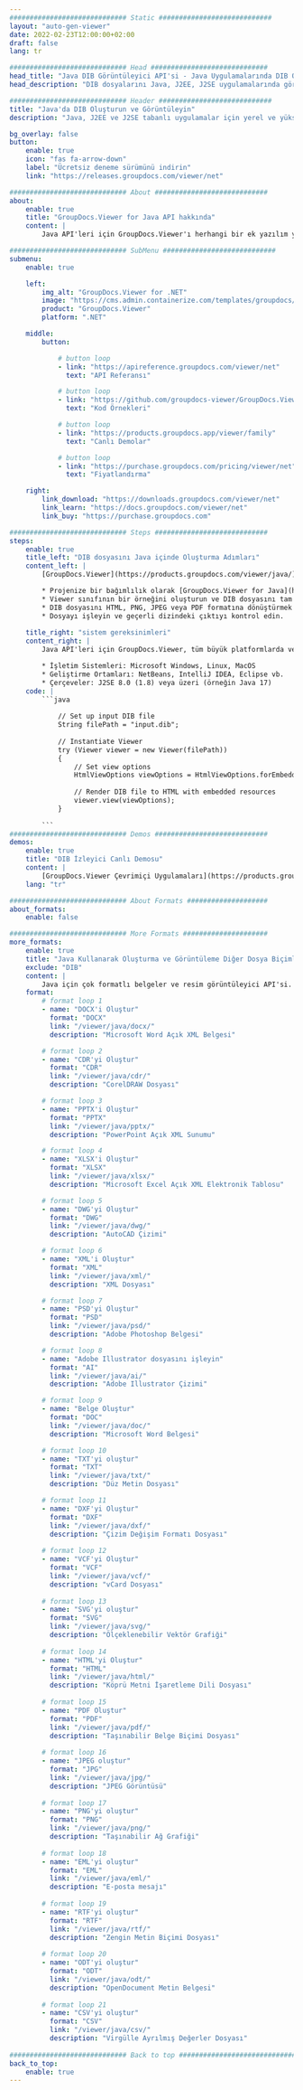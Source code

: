 ```yaml
---
############################# Static ############################
layout: "auto-gen-viewer"
date: 2022-02-23T12:00:00+02:00
draft: false
lang: tr

############################# Head #############################
head_title: "Java DIB Görüntüleyici API'si - Java Uygulamalarında DIB Oluşturun ve Görüntüleyin"
head_description: "DIB dosyalarını Java, J2EE, J2SE uygulamalarında görüntüleyin. Belge görüntüleme seçeneklerini yönetmek için gelişmiş özelliklerle HTML, PDF veya görüntü modunda 170'den fazla belge ve görüntü dosyası formatını görüntülemeyi destekler."

############################# Header ############################
title: "Java'da DIB Oluşturun ve Görüntüleyin" 
description: "Java, J2EE ve J2SE tabanlı uygulamalar için yerel ve yüksek performanslı DIB dosya görüntüleyici API'si, çıktı belge biçiminin görünümünü özelleştirmek için çok çeşitli ek özellikleri destekler." 

bg_overlay: false
button:
    enable: true
    icon: "fas fa-arrow-down"
    label: "Ücretsiz deneme sürümünü indirin"
    link: "https://releases.groupdocs.com/viewer/net"

############################# About ############################
about:
    enable: true
    title: "GroupDocs.Viewer for Java API hakkında" 
    content: |
        Java API'leri için GroupDocs.Viewer'ı herhangi bir ek yazılım yüklemeden kullanarak Java uygulamalarınızın HTML, PDF veya görüntü modlarında 170'den fazla dosya biçimini görüntülemesini sağlayın; Microsoft Office, Apache Open Office, Adobe Acrobat Reader vb. Geliştiriciler, Microsoft Office, OpenDocument, HTML, PDF, Archive, Diagrams, Photoshop, AutoCAD ve programlama dili formatları da dahil olmak üzere tüm popüler görsel ve belge türlerini Java uygulamaları içerisinde kolayca görüntüleyebilirler. hızlı ve en yüksek kalitede render.

############################# SubMenu ############################
submenu:
    enable: true

    left:
        img_alt: "GroupDocs.Viewer for .NET"
        image: "https://cms.admin.containerize.com/templates/groupdocs/images/product-logos/90x90-noborder/groupdocs-viewer-net.png"
        product: "GroupDocs.Viewer"
        platform: ".NET"

    middle:
        button:

            # button loop
            - link: "https://apireference.groupdocs.com/viewer/net"
              text: "API Referansı"

            # button loop
            - link: "https://github.com/groupdocs-viewer/GroupDocs.Viewer-for-.NET"
              text: "Kod Örnekleri"

            # button loop
            - link: "https://products.groupdocs.app/viewer/family"
              text: "Canlı Demolar"

            # button loop
            - link: "https://purchase.groupdocs.com/pricing/viewer/net"
              text: "Fiyatlandırma"

    right:
        link_download: "https://downloads.groupdocs.com/viewer/net"
        link_learn: "https://docs.groupdocs.com/viewer/net"
        link_buy: "https://purchase.groupdocs.com"

############################# Steps ############################
steps:
    enable: true
    title_left: "DIB dosyasını Java içinde Oluşturma Adımları" 
    content_left: |
        [GroupDocs.Viewer](https://products.groupdocs.com/viewer/java/) ile DIB dosyasını birkaç adımda HTML, JPEG, PNG veya PDF'ye dönüştürebilirsiniz.

        * Projenize bir bağımlılık olarak [GroupDocs.Viewer for Java](https://releases.groupdocs.com/viewer/java/) ekleyin. 
        * Viewer sınıfının bir örneğini oluşturun ve DIB dosyasını tam yolla yükleyin. 
        * DIB dosyasını HTML, PNG, JPEG veya PDF formatına dönüştürmek için seçenekleri ayarlayın. 
        * Dosyayı işleyin ve geçerli dizindeki çıktıyı kontrol edin. 
        
    title_right: "sistem gereksinimleri" 
    content_right: |
        Java API'leri için GroupDocs.Viewer, tüm büyük platformlarda ve işletim sistemlerinde desteklenir. Aşağıdaki kodu çalıştırmadan önce lütfen sisteminizde aşağıdaki önkoşulların yüklü olduğundan emin olun.

        * İşletim Sistemleri: Microsoft Windows, Linux, MacOS 
        * Geliştirme Ortamları: NetBeans, IntelliJ IDEA, Eclipse vb. 
        * Çerçeveler: J2SE 8.0 (1.8) veya üzeri (örneğin Java 17) 
    code: |
        ```java
                        
            // Set up input DIB file
            String filePath = "input.dib";
        
            // Instantiate Viewer
            try (Viewer viewer = new Viewer(filePath))
            {
            	// Set view options 
            	HtmlViewOptions viewOptions = HtmlViewOptions.forEmbeddedResources();
                    
            	// Render DIB file to HTML with embedded resources
            	viewer.view(viewOptions);
            }
             
        ```
############################# Demos ############################
demos:
    enable: true
    title: "DIB İzleyici Canlı Demosu"
    content: |
        [GroupDocs.Viewer Çevrimiçi Uygulamaları](https://products.groupdocs.app/viewer/dib) web sitesini ziyaret ederek DIB dosyasını hemen görüntüleyin.
    lang: "tr"

############################# About Formats ####################
about_formats:
    enable: false

############################# More Formats #####################
more_formats:
    enable: true
    title: "Java Kullanarak Oluşturma ve Görüntüleme Diğer Dosya Biçimleri"
    exclude: "DIB"
    content: |
        Java için çok formatlı belgeler ve resim görüntüleyici API'si. Herhangi bir harici görüntüleyici olmadan aşağıdaki popüler dosya biçimlerinden bazılarını görüntüleyin.
    format: 
        # format loop 1
        - name: "DOCX'i Oluştur"
          format: "DOCX"
          link: "/viewer/java/docx/"
          description: "Microsoft Word Açık XML Belgesi" 

        # format loop 2
        - name: "CDR'yi Oluştur" 
          format: "CDR"
          link: "/viewer/java/cdr/"
          description: "CorelDRAW Dosyası" 

        # format loop 3
        - name: "PPTX'i Oluştur"
          format: "PPTX"
          link: "/viewer/java/pptx/"
          description: "PowerPoint Açık XML Sunumu" 

        # format loop 4
        - name: "XLSX'i Oluştur"
          format: "XLSX"
          link: "/viewer/java/xlsx/"
          description: "Microsoft Excel Açık XML Elektronik Tablosu" 

        # format loop 5
        - name: "DWG'yi Oluştur"
          format: "DWG"
          link: "/viewer/java/dwg/"
          description: "AutoCAD Çizimi"

        # format loop 6
        - name: "XML'i Oluştur"
          format: "XML"
          link: "/viewer/java/xml/"
          description: "XML Dosyası"

        # format loop 7
        - name: "PSD'yi Oluştur"
          format: "PSD"
          link: "/viewer/java/psd/"
          description: "Adobe Photoshop Belgesi"

        # format loop 8
        - name: "Adobe Illustrator dosyasını işleyin"
          format: "AI"
          link: "/viewer/java/ai/"
          description: "Adobe Illustrator Çizimi"

        # format loop 9
        - name: "Belge Oluştur"
          format: "DOC"
          link: "/viewer/java/doc/"
          description: "Microsoft Word Belgesi" 

        # format loop 10
        - name: "TXT'yi oluştur" 
          format: "TXT"
          link: "/viewer/java/txt/"
          description: "Düz Metin Dosyası" 

        # format loop 11
        - name: "DXF'yi Oluştur" 
          format: "DXF"
          link: "/viewer/java/dxf/"
          description: "Çizim Değişim Formatı Dosyası"  
          
        # format loop 12
        - name: "VCF'yi Oluştur"
          format: "VCF"
          link: "/viewer/java/vcf/"
          description: "vCard Dosyası"  
              
        # format loop 13
        - name: "SVG'yi oluştur"
          format: "SVG"
          link: "/viewer/java/svg/"
          description: "Ölçeklenebilir Vektör Grafiği" 
          
        # format loop 14
        - name: "HTML'yi Oluştur"
          format: "HTML"
          link: "/viewer/java/html/"
          description: "Köprü Metni İşaretleme Dili Dosyası" 
          
        # format loop 15
        - name: "PDF Oluştur"
          format: "PDF"
          link: "/viewer/java/pdf/"
          description: "Taşınabilir Belge Biçimi Dosyası"
          
        # format loop 16
        - name: "JPEG oluştur"
          format: "JPG"
          link: "/viewer/java/jpg/"
          description: "JPEG Görüntüsü"
          
        # format loop 17
        - name: "PNG'yi oluştur"
          format: "PNG"
          link: "/viewer/java/png/"
          description: "Taşınabilir Ağ Grafiği" 
          
        # format loop 18
        - name: "EML'yi oluştur"
          format: "EML"
          link: "/viewer/java/eml/"
          description: "E-posta mesajı" 
          
        # format loop 19
        - name: "RTF'yi oluştur"
          format: "RTF"
          link: "/viewer/java/rtf/"
          description: "Zengin Metin Biçimi Dosyası" 
          
        # format loop 20
        - name: "ODT'yi oluştur"
          format: "ODT"
          link: "/viewer/java/odt/"
          description: "OpenDocument Metin Belgesi" 
          
        # format loop 21
        - name: "CSV'yi oluştur"
          format: "CSV"
          link: "/viewer/java/csv/"
          description: "Virgülle Ayrılmış Değerler Dosyası" 
          
############################# Back to top ###############################
back_to_top:
    enable: true
---
```

